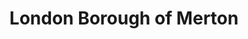 ---
title: London Borough of Merton
url: /london-borough-of-merton/
latitude: 51.421
longitude: -0.176
---